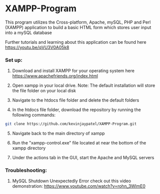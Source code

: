 # XAMPP-Program
This program utilizes the Cross-platform, Apache, mySQL, PHP and Perl (XAMPP) application to build a basic HTML form which stores user input into a mySQL database

Further tutorials and learning about this application can be found here https://youtu.be/qVU3V0A05k8

### Set up: 

1. Download and install XAMPP for your operating system here
https://www.apachefriends.org/index.html

2. Open xampp in your local drive. Note: The default installation will store
the file folder on your local disk

3. Navigate to the htdocs file folder and delete the default folders

4. In the htdocs file folder, download the repository by running the following commands: 

```bash
git clone https://github.com/kevinjaypatel/XAMPP-Program.git
```

5. Navigate back to the main directory of xampp

6. Run the "xampp-control.exe" file located at near the bottom of the xampp directory

7. Under the actions tab in the GUI, start the Apache and MySQL servers

### Troubleshooting: 

1. MySQL Shutdown Unexpectedly Error
check out this video demonstration: https://www.youtube.com/watch?v=rohn_3WlmE0 


